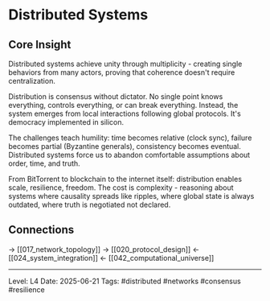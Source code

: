 # Distributed Systems

## Core Insight
Distributed systems achieve unity through multiplicity - creating single behaviors from many actors, proving that coherence doesn't require centralization.

Distribution is consensus without dictator. No single point knows everything, controls everything, or can break everything. Instead, the system emerges from local interactions following global protocols. It's democracy implemented in silicon.

The challenges teach humility: time becomes relative (clock sync), failure becomes partial (Byzantine generals), consistency becomes eventual. Distributed systems force us to abandon comfortable assumptions about order, time, and truth.

From BitTorrent to blockchain to the internet itself: distribution enables scale, resilience, freedom. The cost is complexity - reasoning about systems where causality spreads like ripples, where global state is always outdated, where truth is negotiated not declared.

## Connections
→ [[017_network_topology]]
→ [[020_protocol_design]]
← [[024_system_integration]]
← [[042_computational_universe]]

---
Level: L4
Date: 2025-06-21
Tags: #distributed #networks #consensus #resilience